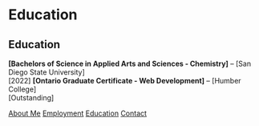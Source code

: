 # Education 

## **Education**
**[Bachelors of Science in Applied Arts and Sciences - Chemistry]** – [San Diego State University]  
[2022]
**[Ontario Graduate Certificate - Web Development]** – [Humber College]  
[Outstanding]


[About Me](index.markdown)
[Employment](employment.markdown)
[Education](education.markdown)
[Contact](contact.markdown)
